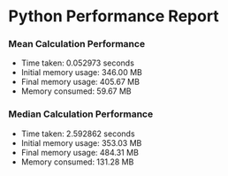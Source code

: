 # Python Performance Report

### Mean Calculation Performance

- Time taken: 0.052973 seconds
- Initial memory usage: 346.00 MB
- Final memory usage: 405.67 MB
- Memory consumed: 59.67 MB

### Median Calculation Performance

- Time taken: 2.592862 seconds
- Initial memory usage: 353.03 MB
- Final memory usage: 484.31 MB
- Memory consumed: 131.28 MB


